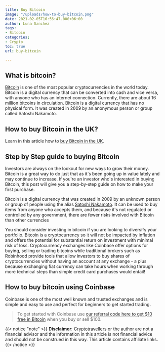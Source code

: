 ```yaml
---
title: Buy Bitcoin
image: "/uploads/how-to-buy-bitcoin.png"
date: 2021-02-05T16:56:47.000+06:00
author: Luna Sanchez
tags:
- Bitcoin
categories:
- Crypto
toc: true
url: buy-bitcoin

---
```

## What is bitcoin?

[Bitcoin](/buy-bitcoin) is one of the most popular cryptocurrencies in the world today. Bitcoin is a digital currency that can be converted into cash and vice versa, with anyone who has an internet connection. Currently, there are about 16 million bitcoins in circulation.  Bitcoin is a digital currency that has no physical form. It was created in 2009 by an anonymous person or group called Satoshi Nakamoto.

## How to buy Bitcoin in the UK?

Learn in this article how to [buy Bitcoin in the UK](/how-to-buy-bitcoin-uk).

## Step by Step guide to buying Bitcoin

Investors are always on the lookout for new ways to grow their money. Bitcoin is a great way to do just that as it's been going up in value lately and may continue to increase. If you're an investor who's interested in buying Bitcoin, this post will give you a step-by-step guide on how to make your first purchase.

Bitcoin is a digital currency that was created in 2009 by an unknown person or group of people using the alias [Satoshi Nakamoto](https://en.wikipedia.org/wiki/Satoshi_Nakamoto). It can be used to buy items from anyone who accepts them, and because it's not regulated or controlled by any government, there are fewer risks involved with Bitcoin than other currencies

You should consider investing in bitcoin if you are looking to diversify your portfolio. Bitcoin is a cryptocurrency so it will not be impacted by inflation and offers the potential for substantial return on investment with minimal risk of loss. Cryptocurrency exchanges like Coinbase offer options for buying, selling or trading bitcoins while traditional brokers such as Robinhood provide tools that allow investors to buy shares of cryptocurrencies without having an account at any exchange - a plus because exchanging fiat currency can take hours when working through more technical steps than simple credit card purchases would entail!

## How to buy bitcoin using Coinbase

Coinbase is one of the most well known and trusted exchanges and is simple and easy to use and perfect for beginners to get started trading.

> To get started with Coinbase use [our referral code here to get $10 free in Bitcoin](https://cryptotravellers.com/link/coinbase) when you buy or sell $100.

{{< notice "note" >}} **Disclaimer:** [Cryptotravellers](https://cryptotravellers.com) or the author are not a financial advisor and the information in this article is not financial advice and should not be construed in this way.  This article contains affiliate links. {{< /notice >}}